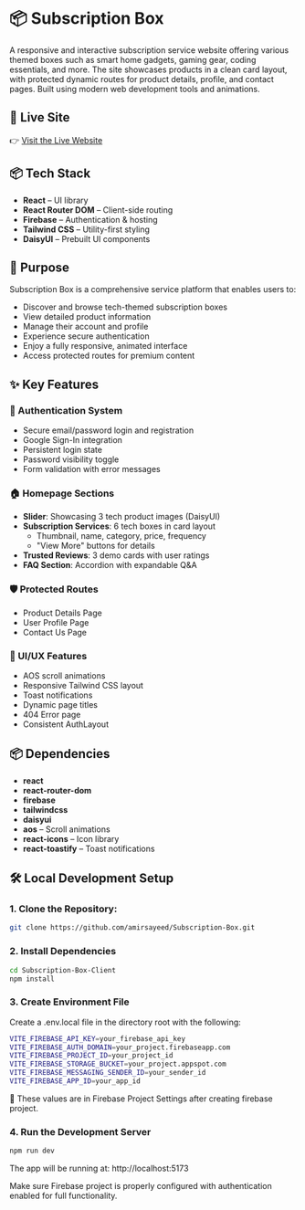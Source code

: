 # 📦 Subscription Box

A responsive and interactive subscription service website offering various themed boxes such as smart home gadgets, gaming gear, coding essentials, and more. The site showcases products in a clean card layout, with protected dynamic routes for product details, profile, and contact pages. Built using modern web development tools and animations.

## 🚀 Live Site

👉 [Visit the Live Website](https://subscription-box-edd92.web.app/)

## 📦 Tech Stack

- **React** – UI library
- **React Router DOM** – Client-side routing
- **Firebase** – Authentication & hosting
- **Tailwind CSS** – Utility-first styling
- **DaisyUI** – Prebuilt UI components

## 🎯 Purpose

Subscription Box is a comprehensive service platform that enables users to:

- Discover and browse tech-themed subscription boxes
- View detailed product information
- Manage their account and profile
- Experience secure authentication
- Enjoy a fully responsive, animated interface
- Access protected routes for premium content

## ✨ Key Features

### 🔐 Authentication System

- Secure email/password login and registration
- Google Sign-In integration
- Persistent login state
- Password visibility toggle
- Form validation with error messages

### 🏠 Homepage Sections

- **Slider**: Showcasing 3 tech product images (DaisyUI)
- **Subscription Services**: 6 tech boxes in card layout
  - Thumbnail, name, category, price, frequency
  - "View More" buttons for details
- **Trusted Reviews**: 3 demo cards with user ratings
- **FAQ Section**: Accordion with expandable Q&A

### 🛡 Protected Routes

- Product Details Page
- User Profile Page
- Contact Us Page

### 🎨 UI/UX Features

- AOS scroll animations
- Responsive Tailwind CSS layout
- Toast notifications
- Dynamic page titles
- 404 Error page
- Consistent AuthLayout

## 📦 Dependencies

- **react**
- **react-router-dom**
- **firebase**
- **tailwindcss**
- **daisyui**
- **aos** – Scroll animations
- **react-icons** – Icon library
- **react-toastify** – Toast notifications

## 🛠️ Local Development Setup

### 1. Clone the Repository:

```bash
git clone https://github.com/amirsayeed/Subscription-Box.git
```

### 2. Install Dependencies

```bash
cd Subscription-Box-Client
npm install
```

### 3. Create Environment File

Create a .env.local file in the directory root with the following:

```bash
VITE_FIREBASE_API_KEY=your_firebase_api_key
VITE_FIREBASE_AUTH_DOMAIN=your_project.firebaseapp.com
VITE_FIREBASE_PROJECT_ID=your_project_id
VITE_FIREBASE_STORAGE_BUCKET=your_project.appspot.com
VITE_FIREBASE_MESSAGING_SENDER_ID=your_sender_id
VITE_FIREBASE_APP_ID=your_app_id
```

🔐 These values are in Firebase Project Settings after creating firebase project.

### 4. Run the Development Server

```bash
npm run dev
```

The app will be running at: http://localhost:5173

Make sure Firebase project is properly configured with authentication enabled for full functionality.
